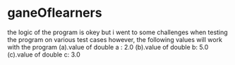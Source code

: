 # ganeOflearners
the logic of the program is okey but i went to some challenges when testing the program on various test cases however, the following values will work with the program 
(a).value of double a : 2.0
(b).value of double b: 5.0
(c).value of double c: 3.0
